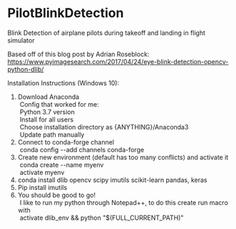 # PilotBlinkDetection
Blink Detection of airplane pilots during takeoff and landing in flight simulator  
  
Based off of this blog post by Adrian Roseblock:  
https://www.pyimagesearch.com/2017/04/24/eye-blink-detection-opencv-python-dlib/  

Installation Instructions (Windows 10):
1. Download Anaconda
    <br />&nbsp;Config that worked for me: 
    <br />&nbsp;Python 3.7 version
    <br />&nbsp;Install for all users
    <br />&nbsp;Choose installation directory as {ANYTHING}/Anaconda3
    <br />&nbsp;Update path manually
2. Connect to conda-forge channel
    <br />&nbsp;conda config --add channels conda-forge 
3. Create new environment (default has too many conflicts) and activate it
    <br />&nbsp;conda create --name myenv
    <br />&nbsp;activate myenv
4. conda install dlib opencv scipy imutils scikit-learn pandas, keras
5. Pip install imutils
6. You should be good to go! 
  <br />&nbsp;I like to run my python through Notepad++, to do this create run macro with 
  <br />&nbsp;activate dlib_env && python "$(FULL_CURRENT_PATH)"
